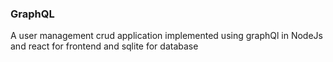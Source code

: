 ### GraphQL

A user management crud application implemented using graphQl in NodeJs and react for frontend and sqlite for database 
